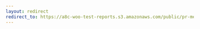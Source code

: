 ```yaml
---
layout: redirect
redirect_to: https://a8c-woo-test-reports.s3.amazonaws.com/public/pr-merge/39816/e2e/index.html
---
```

